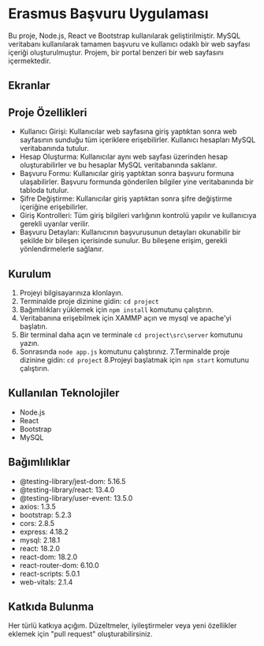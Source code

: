# Erasmus Başvuru Uygulaması

Bu proje, Node.js, React ve Bootstrap kullanılarak geliştirilmiştir. MySQL veritabanı kullanılarak tamamen başvuru ve kullanıcı odaklı bir web sayfası içeriği oluşturulmuştur. Projem, bir portal benzeri bir web sayfasını içermektedir.

## Ekranlar


## Proje Özellikleri

- Kullanıcı Girişi: Kullanıcılar web sayfasına giriş yaptıktan sonra web sayfasının sunduğu tüm içeriklere erişebilirler. Kullanıcı hesapları MySQL veritabanında tutulur.
- Hesap Oluşturma: Kullanıcılar aynı web sayfası üzerinden hesap oluşturabilirler ve bu hesaplar MySQL veritabanında saklanır.
- Başvuru Formu: Kullanıcılar giriş yaptıktan sonra başvuru formuna ulaşabilirler. Başvuru formunda gönderilen bilgiler yine veritabanında bir tabloda tutulur.
- Şifre Değiştirme: Kullanıcılar giriş yaptıktan sonra şifre değiştirme içeriğine erişebilirler.
- Giriş Kontrolleri: Tüm giriş bilgileri varlığının kontrolü yapılır ve kullanıcıya gerekli uyarılar verilir.
- Başvuru Detayları: Kullanıcının başvurusunun detayları okunabilir bir şekilde bir bileşen içerisinde sunulur. Bu bileşene erişim, gerekli yönlendirmelerle sağlanır.


## Kurulum

1. Projeyi bilgisayarınıza klonlayın.
2. Terminalde proje dizinine gidin: `cd project`
3. Bağımlılıkları yüklemek için `npm install` komutunu çalıştırın.
4. Veritabanına erişebilmek için XAMMP açın ve mysql ve apache'yi başlatın.
5. Bir terminal daha açın ve terminale `cd project\src\server` komutunu yazın.
6. Sonrasında `node app.js` komutunu çalıştırınız.
7.Terminalde proje dizinine gidin: `cd project`
8.Projeyi başlatmak için `npm start` komutunu çalıştırın.

## Kullanılan Teknolojiler

- Node.js
- React
- Bootstrap
- MySQL

## Bağımlılıklar


- @testing-library/jest-dom: 5.16.5
- @testing-library/react: 13.4.0
- @testing-library/user-event: 13.5.0
- axios: 1.3.5
- bootstrap: 5.2.3
- cors: 2.8.5
- express: 4.18.2
- mysql: 2.18.1
- react: 18.2.0
- react-dom: 18.2.0
- react-router-dom: 6.10.0
- react-scripts: 5.0.1
- web-vitals: 2.1.4
 

## Katkıda Bulunma
Her türlü katkıya açığım. Düzeltmeler, iyileştirmeler veya yeni özellikler eklemek için "pull request" oluşturabilirsiniz.

